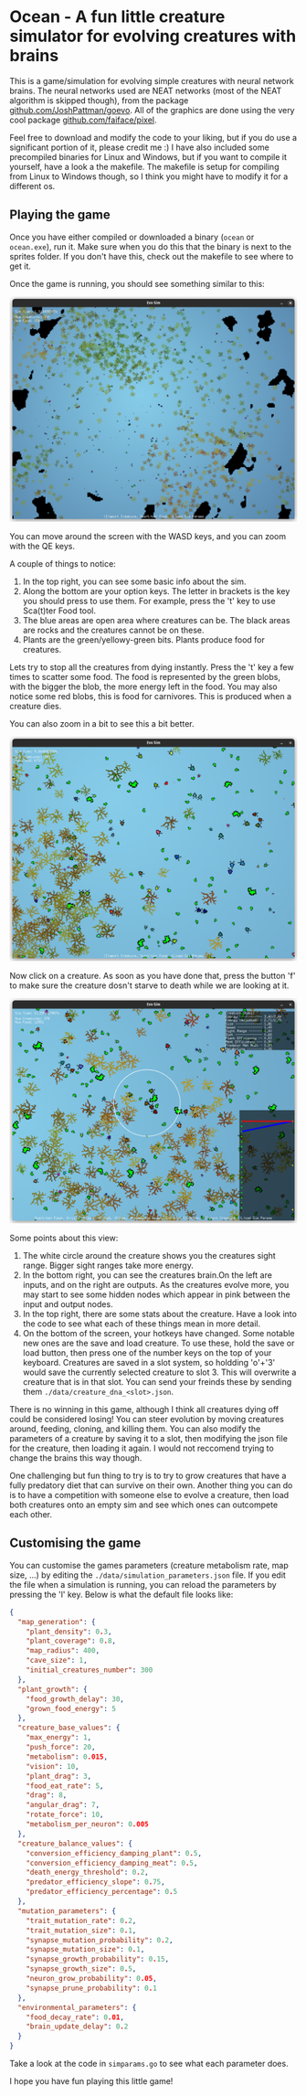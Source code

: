 # Ocean - A fun little creature simulator for evolving creatures with brains
This is a game/simulation for evolving simple creatures with neural network brains. The neural networks used are NEAT networks (most of the NEAT algorithm is skipped though), from the package [github.com/JoshPattman/goevo](http://github.com/JoshPattman/goevo). All of the graphics are done using the very cool package [github.com/faiface/pixel](http://github.com/faiface/pixel).

Feel free to download and modify the code to your liking, but if you do use a significant portion of it, please credit me :) I have also included some precompiled binaries for Linux and Windows, but if you want to compile it yourself, have a look a the makefile. The makefile is setup for compiling from Linux to Windows though, so I think you might have to modify it for a different os.

## Playing the game
Once you have either compiled or downloaded a binary (`ocean` or `ocean.exe`), run it. Make sure when you do this that the binary is next to the sprites folder. If you don't have this, check out the makefile to see where to get it.

Once the game is running, you should see something similar to this:

![sim1](./README_assets/sim1.png)

You can move around the screen with the WASD keys, and you can zoom with the QE keys.

A couple of things to notice:

1) In the top right, you can see some basic info about the sim.
2) Along the bottom are your option keys. The letter in brackets is the key you should press to use them. For example, press the 't' key to use Sca(t)ter Food tool.
3) The blue areas are open area where creatures can be. The black areas are rocks and the creatures cannot be on these.
4) Plants are the green/yellowy-green bits. Plants produce food for creatures.

Lets try to stop all the creatures from dying instantly. Press the 't' key a few times to scatter some food. The food is represented by the green blobs, with the bigger the blob, the more energy left in the food. You may also notice some red blobs, this is food for carnivores. This is produced when a creature dies.

You can also zoom in a bit to see this a bit better.

![sim2](./README_assets/sim2.png)

Now click on a creature. As soon as you have done that, press the button 'f' to make sure the creature dosn't starve to death while we are looking at it.

![sim3](./README_assets/sim3.png)

Some points about this view:
1) The white circle around the creature shows you the creatures sight range. Bigger sight ranges take more energy.
2) In the bottom right, you can see the creatures brain.On the left are inputs, and on the right are outputs. As the creatures evolve more, you may start to see some hidden nodes which appear in pink between the input and output nodes.
3) In the top right, there are some stats about the creature. Have a look into the code to see what each of these things mean in more detail.
4) On the bottom of the screen, your hotkeys have changed. Some notable new ones are the save and load creature. To use these, hold the save or load button, then press one of the number keys on the top of your keyboard. Creatures are saved in a slot system, so holdding 'o'+'3' would save the currently selected creature to slot 3. This will overwrite a creature that is in that slot. You can send your freinds these by sending them `./data/creature_dna_<slot>.json`.

There is no winning in this game, although I think all creatures dying off could be considered losing! You can steer evolution by moving creatures around, feeding, cloning, and killing them. You can also modify the parameters of a creature by saving it to a slot, then modifying the json file for the creature, then loading it again. I would not reccomend trying to change the brains this way though.

One challenging but fun thing to try is to try to grow creatures that have a fully predatory diet that can survive on their own. Another thing you can do is to have a competition with someone else to evolve a creature, then load both creatures onto an empty sim and see which ones can outcompete each other.

## Customising the game
You can customise the games parameters (creature metabolism rate, map size, ...) by editing the `./data/simulation_parameters.json` file. If you edit the file when a simulation is running, you can reload the parameters by pressing the 'l' key. Below is what the default file looks like:

```json
{
  "map_generation": {
    "plant_density": 0.3,
    "plant_coverage": 0.8,
    "map_radius": 400,
    "cave_size": 1,
    "initial_creatures_number": 300
  },
  "plant_growth": {
    "food_growth_delay": 30,
    "grown_food_energy": 5
  },
  "creature_base_values": {
    "max_energy": 1,
    "push_force": 20,
    "metabolism": 0.015,
    "vision": 10,
    "plant_drag": 3,
    "food_eat_rate": 5,
    "drag": 8,
    "angular_drag": 7,
    "rotate_force": 10,
    "metabolism_per_neuron": 0.005
  },
  "creature_balance_values": {
    "conversion_efficiency_damping_plant": 0.5,
    "conversion_efficiency_damping_meat": 0.5,
    "death_energy_threshold": 0.2,
    "predator_efficiency_slope": 0.75,
    "predator_efficiency_percentage": 0.5
  },
  "mutation_parameters": {
    "trait_mutation_rate": 0.2,
    "trait_mutation_size": 0.1,
    "synapse_mutation_probability": 0.2,
    "synapse_mutation_size": 0.1,
    "synapse_growth_probability": 0.15,
    "synapse_growth_size": 0.5,
    "neuron_grow_probability": 0.05,
    "synapse_prune_probability": 0.1
  },
  "environmental_parameters": {
    "food_decay_rate": 0.01,
    "brain_update_delay": 0.2
  }
}
```

Take a look at the code in `simparams.go` to see what each parameter does.

I hope you have fun playing this little game!
